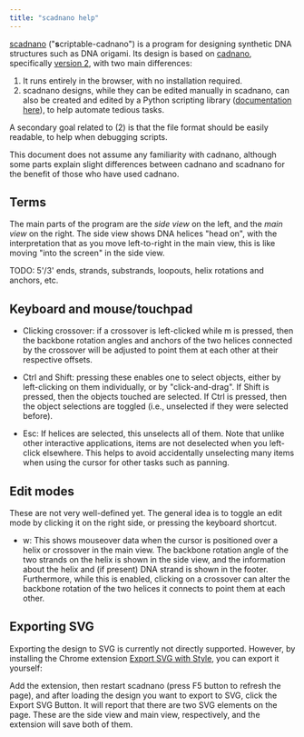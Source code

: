```yaml
---
title: "scadnano help"
---
```


[scadnano](https://web.cs.ucdavis.edu/~doty/scadnano2) 
("**s**criptable-cadnano") 
is a program for designing synthetic DNA structures such as DNA origami. 
Its design is based on [cadnano](https://cadnano.org/), 
specifically [version 2](https://github.com/douglaslab/cadnano2), 
with two main differences: 

1. It runs entirely in the browser, with no installation required.
2. scadnano designs, while they can be edited manually in scadnano, can also be created and edited by a Python scripting library ([documentation here](./docs/)), to help automate tedious tasks.

A secondary goal related to (2) is that the file format should be easily readable, to help when debugging scripts.

This document does not assume any familiarity with cadnano, 
although some parts explain slight differences between cadnano and scadnano for the benefit of those who have used cadnano.



## Terms

The main parts of the program are the *side view* on the left, and the *main view* on the right.
The side view shows DNA helices "head on", with the interpretation that as you move left-to-right in the main view, this is like moving "into the screen" in the side view.

TODO: 5'/3' ends, strands, substrands, loopouts, helix rotations and anchors, etc.



## Keyboard and mouse/touchpad

* Clicking crossover: if a crossover is left-clicked while m is pressed, then the backbone rotation angles and anchors of the two helices connected by the crossover will be adjusted to point them at each other at their respective offsets.

* Ctrl and Shift: pressing these enables one to select objects, either by left-clicking on them individually, or by "click-and-drag". 
If Shift is pressed, then the objects touched are selected. 
If Ctrl is pressed, then the object selections are toggled (i.e., unselected if they were selected before).

* Esc: If helices are selected, this unselects all of them. Note that unlike other interactive applications, items are not deselected when you left-click elsewhere. This helps to avoid accidentally unselecting many items when using the cursor for other tasks such as panning.

## Edit modes

These are not very well-defined yet. The general idea is to toggle an edit mode by clicking it on the right side, or pressing the keyboard shortcut. 

* w: This shows mouseover data when the cursor is positioned over a helix or crossover in the main view. The backbone rotation angle of the two strands on the helix is shown in the side view, and the information about the helix and (if present) DNA strand is shown in the footer. Furthermore, while this is enabled, clicking on a crossover can alter the backbone rotation of the two helices it connects to point them at each other.


## Exporting SVG

Exporting the design to SVG is currently not directly supported. However, by installing the Chrome extension
[Export SVG with Style](https://chrome.google.com/webstore/detail/export-svg-with-style/dkjdcaddoplepioppogpckelchefhddi),
you can export it yourself:


Add the extension, then restart scadnano (press F5 button to refresh the page), and after loading the design you want to export to SVG, click the Export SVG Button.
It will report that there are two SVG elements on the page.
These are the side view and main view, respectively, and the extension will save both of them.